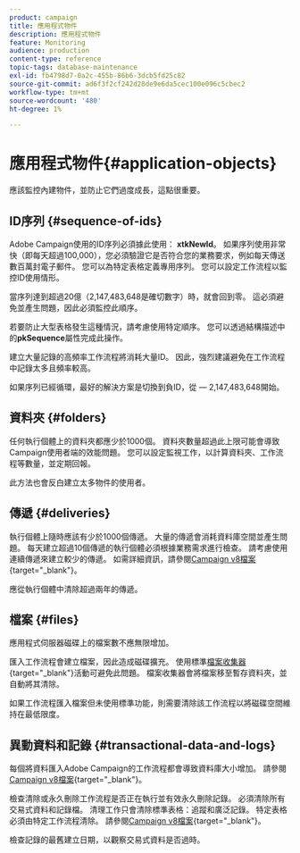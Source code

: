 ```yaml
---
product: campaign
title: 應用程式物件
description: 應用程式物件
feature: Monitoring
audience: production
content-type: reference
topic-tags: database-maintenance
exl-id: fb4798d7-0a2c-455b-86b6-3dcb5fd25c82
source-git-commit: ad6f3f2cf242d28de9e6da5cec100e096c5cbec2
workflow-type: tm+mt
source-wordcount: '480'
ht-degree: 1%

---
```


# 應用程式物件{#application-objects}



應該監控內建物件，並防止它們過度成長，這點很重要。

## ID序列 {#sequence-of-ids}

Adobe Campaign使用的ID序列必須據此使用： **xtkNewId**。 如果序列使用非常快（即每天超過100,000），您必須驗證它是否符合您的業務要求，例如每天傳送數百萬封電子郵件。 您可以為特定表格定義專用序列。 您可以設定工作流程以監控ID使用情形。

當序列達到超過20億（2,147,483,648是確切數字）時，就會回到零。 這必須避免並產生問題，因此必須監控此順序。

若要防止大型表格發生這種情況，請考慮使用特定順序。 您可以透過結構描述中的&#x200B;**pkSequence**&#x200B;屬性完成此操作。

建立大量記錄的高頻率工作流程將消耗大量ID。 因此，強烈建議避免在工作流程中記錄太多且頻率較高。

如果序列已經循環，最好的解決方案是切換到負ID，從 — 2,147,483,648開始。

## 資料夾 {#folders}

任何執行個體上的資料夾都應少於1000個。 資料夾數量超過此上限可能會導致Campaign使用者端的效能問題。 您可以設定監視工作，以計算資料夾、工作流程等數量，並定期回報。

此方法也會反白建立太多物件的使用者。

## 傳遞 {#deliveries}

執行個體上隨時應該有少於1000個傳遞。 大量的傳遞會消耗資料庫空間並產生問題。 每天建立超過10個傳遞的執行個體必須根據業務需求進行檢查。 請考慮使用連續傳遞來建立較少的傳遞。 如需詳細資訊，請參閱[Campaign v8檔案](https://experienceleague.adobe.com/docs/campaign/automation/workflows/wf-activities/action-activities/continuous-delivery.html){target="_blank"}。

應從執行個體中清除超過兩年的傳遞。

## 檔案 {#files}

應用程式伺服器磁碟上的檔案數不應無限增加。

匯入工作流程會建立檔案，因此造成磁碟擴充。 使用標準[檔案收集器](https://experienceleague.adobe.com/docs/campaign/automation/workflows/wf-activities/event-activities/file-collector.html){target="_blank"}活動可避免此問題。 檔案收集器會將檔案移至暫存資料夾，並自動將其清除。

如果工作流程匯入檔案但未使用標準功能，則需要清除該工作流程以將磁碟空間維持在最低限度。

## 異動資料和記錄 {#transactional-data-and-logs}

每個將資料匯入Adobe Campaign的工作流程都會導致資料庫大小增加。 請參閱[Campaign v8檔案](https://experienceleague.adobe.com/docs/campaign/automation/workflows/introduction/use-workflow-data.html){target="_blank"}。

檢查清除或永久刪除工作流程是否正在執行並有效永久刪除記錄。 必須清除所有交易式資料和記錄檔。 清理工作只會清除標準表格：追蹤和廣泛記錄。 特定表格必須由特定工作流程清除。 請參閱[Campaign v8檔案](https://experienceleague.adobe.com/docs/campaign/automation/workflows/monitoring-workflows/monitor-workflow-execution.html){target="_blank"}。

檢查記錄的最舊建立日期，以觀察交易式資料是否過時。

